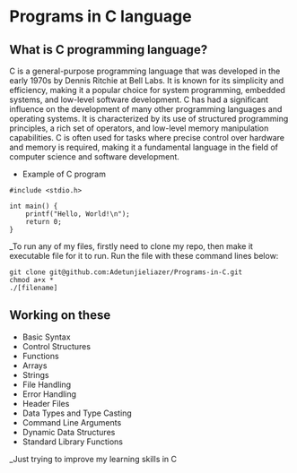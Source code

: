 # Programs in C language

## What is C programming language?

C is a general-purpose programming language that was developed in the early 1970s by Dennis Ritchie at Bell Labs. It is known for its simplicity and efficiency, making it a popular choice for system programming, embedded systems, and low-level software development. C has had a significant influence on the development of many other programming languages and operating systems. It is characterized by its use of structured programming principles, a rich set of operators, and low-level memory manipulation capabilities. C is often used for tasks where precise control over hardware and memory is required, making it a fundamental language in the field of computer science and software development.

* Example of C program
```
#include <stdio.h>

int main() {
    printf("Hello, World!\n");
    return 0;
}
```
_To run any of my files, firstly need to clone my repo, then make it executable file for it to run. Run the file with these command lines below:

```
git clone git@github.com:Adetunjieliazer/Programs-in-C.git
chmod a+x *
./[filename]
```

## Working on these

* Basic Syntax
* Control Structures
* Functions
* Arrays
* Strings
* File Handling
* Error Handling
* Header Files
* Data Types and Type Casting
* Command Line Arguments
* Dynamic Data Structures
* Standard Library Functions

_Just trying to improve my learning skills in C
